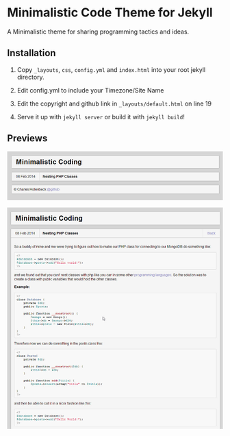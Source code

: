 # Minimalistic Code Theme for Jekyll
A Minimalistic theme for sharing programming tactics and ideas.

## Installation

1. Copy ```_layouts```, ```css```, ```config.yml``` and ```index.html``` into your root jekyll directory.

2. Edit config.yml to include your Timezone/Site Name

3. Edit the copyright and github link in ```_layouts/default.html``` on line 19

3. Serve it up with ```jekyll server``` or build it with ```jekyll build```!

## Previews

![Preview 1][1]

![Preview 2][2]

[1]: https://raw.githubusercontent.com/charles-hollenbeck/minimalistic-coding-jekyll-theme/master/screenshots/1.jpg
[2]: https://raw.githubusercontent.com/charles-hollenbeck/minimalistic-coding-jekyll-theme/master/screenshots/2.jpg
